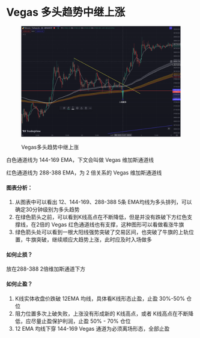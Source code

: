 # Vegas 多头趋势中继上涨

<figure><img src="../../.gitbook/assets/image.png" alt=""><figcaption><p>Vegas多头趋势中继上涨</p></figcaption></figure>

白色通道线为 144-169 EMA，下文会叫做 Vegas 维加斯通道线

红色通道线为 288-388 EMA，为 2 倍关系的 Vegas 维加斯通道线

#### 图表分析：

1. 从图表中可以看出 12、144-169、288-388 5条 EMA均线为多头排列，可以确定30分钟级别为多头趋势
2. 在绿色箭头之前，可以看到K线高点在不断降低，但是并没有跌破下方红色支撑线，在2倍的 Vegas 红色通道线也有支撑，这种图形可以看做看涨牛旗
3. 绿色箭头处可以看到一根大阳线强势突破了交易区间，也突破了牛旗的上轨位置，牛旗突破，继续顺应大趋势上涨，此时应及时入场做多

#### 如何止损？

放在288-388 2倍维加斯通道下方

#### 如何止盈？

1. K线实体收盘价跌破 12EMA 均线，具体看K线形态止盈，止盈 30%-50% 仓位
2. 阻力位置多次上破失败，上涨没有形成新的 K线高点，或者 K线高点在不断降低，应尽量止盈保护利润，止盈 50% - 70% 仓位
3. 12 EMA 均线下穿 144-169 Vegas 通道为必须离场形态，全部止盈

